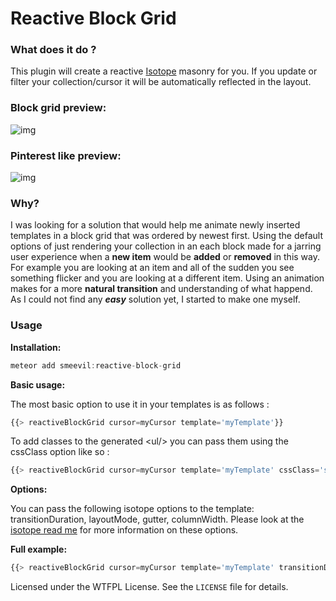 # Reactive Block Grid

### What does it do ?

This plugin will create a reactive [Isotope](http://isotope.metafizzy.co) masonry for you. If you update or filter your collection/cursor it will be automatically reflected in the layout. 

### Block grid preview:
![img](https://s3.amazonaws.com/f.cl.ly/items/0R3N3M0q0N3i2P1E0L2B/Screen%20Recording%202015-01-07%20at%2008.07%20pm.gif)

### Pinterest like preview:
![img](https://s3.amazonaws.com/f.cl.ly/items/111d3l2Y2H1S191W1g1G/Screen%20Recording%202015-01-07%20at%2008.10%20pm.gif)

### Why?

I was looking for a solution that would help me animate newly inserted templates in a block grid that was ordered by newest first. Using the default options of just rendering your collection in an each block made for a jarring user experience when a **new item** would be **added** or **removed** in this way. For example you are looking at an item and all of the sudden you see something flicker and you are looking at a different item. Using an animation makes for a more **natural transition** and understanding of what happend. As I could not find any **_easy_** solution yet, I started to make one myself.

### Usage

**Installation:**

~~~js
meteor add smeevil:reactive-block-grid
~~~

**Basic usage:**

The most basic option to use it in your templates is as follows :
~~~js
{{> reactiveBlockGrid cursor=myCursor template='myTemplate'}}
~~~

To add classes to the generated &lt;ul/&gt; you can pass them using the cssClass option like so :
~~~js
{{> reactiveBlockGrid cursor=myCursor template='myTemplate' cssClass='small-block-grid-3 medium-block-grid-6'}}
~~~



**Options:**

You can pass the following isotope options to the template:  transitionDuration, layoutMode, gutter, columnWidth. Please look at the [isotope read me](http://isotope.metafizzy.co) for more information on these options.

**Full example:**
~~~js
{{> reactiveBlockGrid cursor=myCursor template='myTemplate' transitionDuration='1.5s' layoutMode='fitRows' gutter=20 columnWidth='.gutter-width'}}
~~~

Licensed under the WTFPL License. See the `LICENSE` file for details.

